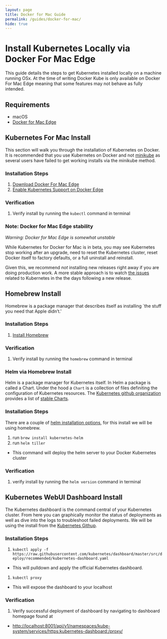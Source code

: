 ```yaml
---
layout: page
title: Docker for Mac Guide
permalink: /guides/docker-for-mac/
hide: true
---
```


# Install Kubernetes Locally via Docker For Mac Edge

This guide details the steps to get Kubernetes installed locally on a machine running OSx. At the time of writing Docker Kube is only available on Docker For Mac Edge meaning that some features may not behave as fully intended.

## Requirements

- macOS
- [Docker for Mac Edge][1]

## Kubernetes For Mac Install

This section will walk you through the installation of Kubernetes on Docker. It is recommended that you use Kubernetes on Docker and not [minikube][2] as several users have failed to get working installs via the minikube method.

### Installation Steps

1. [Download Docker For Mac Edge][1]
1. [Enable Kubernetes Support on Docker Edge][3]

### Verification

1. Verify install by running the `kubectl` command in terminal

### Note: Docker for Mac Edge stability

*Warning: Docker for Mac Edge is somewhat unstable*

While Kubernetes for Docker for Mac is in beta, you may see Kubernetes stop working after an upgrade, need to reset the Kubernetes cluster, reset Docker itself to factory defaults, or a full uninstall and reinstall.

Given this, we recommend *not* installing new releases right away if you are doing production work.  A more stable approach is to watch [the issues](https://github.com/docker/for-mac/issues) related to Kubernetes in the the days following a new release.

## Homebrew Install

Homebrew is a package manager that describes itself as installing `the stuff you need that Apple didn’t.'

### Installation Steps

1. [Install Homebrew][4]

### Verification

1. Verify install by running the `homebrew` command in terminal

### Helm via Homebrew Install

Helm is a package manager for Kubernetes itself. In Helm a package is called a Chart. Under the hood a `Chart` is a collection of files definiting the configuration of Kubernetes resources. The [Kubernetes github organization][5] provides a list of [stable Charts][6].

### Installation Steps

There are a couple of [helm installation options][7], for this install we will be using homebrew.

1. run `brew install kubernetes-helm`
1. run `helm tiller`
  - This command will deploy the helm server to your Docker Kubernetes cluster

### Verification

1. verify install by running the `helm version` command in terminal

## Kubernetes WebUI Dashboard Install

The Kubernetes dashboard is the command central of your Kubernetes cluster. From here you can graphically monitor the status of deployments as well as dive into the logs to troubleshoot failed deployments. We will be using the install from the [Kubernetes Githup][8].

### Installation Steps

1. `kubectl apply -f https://raw.githubusercontent.com/kubernetes/dashboard/master/src/deploy/recommended/kubernetes-dashboard.yaml`
  - This will pulldown and apply the official Kubernetes dashboard.
1. `kubectl proxy`
  - This will expose the dashboard to your localhost

### Verification

1. Verify successful deployment of dashboard by navigating to dashboard homepage found at
  - <http://localhost:8001/api/v1/namespaces/kube-system/services/https:kubernetes-dashboard:/proxy/>

[1]: https://docs.docker.com/docker-for-mac/install/#download-docker-for-mac  "Docker For Mac Edge"
[2]: https://github.com/kubernetes/minikube                                   "MiniKube"
[3]: https://docs.docker.com/docker-for-mac/#kubernetes                       "Kubernetes on Docker"
[4]: https://docs.brew.sh/Installation.html                                   "Homebrew Package Manager"
[5]: https://github.com/kubernetes                                            "Kubernetes Github"
[6]: https://github.com/kubernetes/charts/tree/master/stable                  "Stable Helm Charts"
[7]: https://github.com/kubernetes/helm/blob/master/docs/install.md           "Helm Installation Instructions"
[8]: https://github.com/kubernetes/dashboard                                  "Kubernetes Dashboard Installation"
